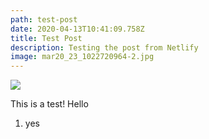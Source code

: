 ```yaml
---
path: test-post
date: 2020-04-13T10:41:09.758Z
title: Test Post
description: Testing the post from Netlify
image: mar20_23_1022720964-2.jpg
---
```



![](/assets/mar20_23_1022720964-2.jpg)



This is a test! Hello

1. yes